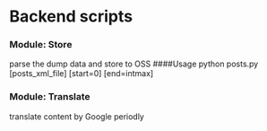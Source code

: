 # Backend scripts

### Module: Store
parse the dump data and store to OSS
####Usage
    python posts.py [posts_xml_file] [start=0] [end=intmax]

### Module: Translate
translate content by Google periodly
